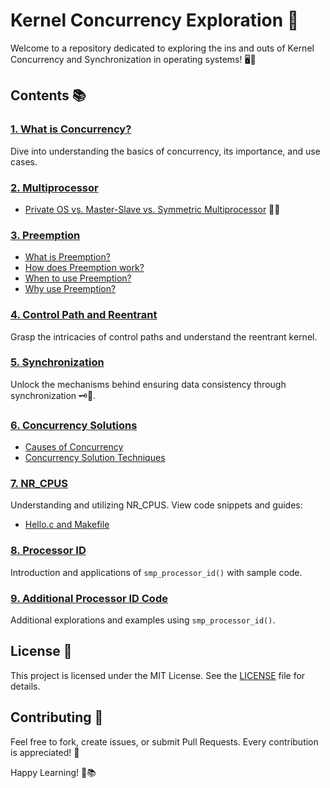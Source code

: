 # Kernel Concurrency Exploration 🚀

Welcome to a repository dedicated to exploring the ins and outs of Kernel Concurrency and Synchronization in operating systems! 🖥️🔄

## Contents 📚

### [1. What is Concurrency?](1_What%20is%20Concurrency/notes.md)
Dive into understanding the basics of concurrency, its importance, and use cases.

### [2. Multiprocessor](2_Multiprocessor)
- [Private OS vs. Master-Slave vs. Symmetric Multiprocessor](2_Multiprocessor/3_symmetric_mutliprocessor.md) 🔄🧠

### [3. Preemption](3_preemption)
- [What is Preemption?](3_preemption/1_premption.md)
- [How does Preemption work?](3_preemption/2_preemption_how.md)
- [When to use Preemption?](3_preemption/3_when.md)
- [Why use Preemption?](3_preemption/4_why.md)

### [4. Control Path and Reentrant](4_control%20path%20and%20Reentrant/notes.md)
Grasp the intricacies of control paths and understand the reentrant kernel.

### [5. Synchronization](5_Synchronization/Synchronization.md)
Unlock the mechanisms behind ensuring data consistency through synchronization 🗝️🔄.

### [6. Concurrency Solutions](6_Concurrency)
- [Causes of Concurrency](6_Concurrency/1_Causes%20of%20concurrency.md)
- [Concurrency Solution Techniques](6_Concurrency/2_Solutions.md)

### [7. NR_CPUS](7_NR_CPUS)
Understanding and utilizing NR_CPUS. View code snippets and guides:
- [Hello.c and Makefile](7_NR_CPUS/hello.c)

### [8. Processor ID](8_processor_id)
Introduction and applications of `smp_processor_id()` with sample code.

### [9. Additional Processor ID Code](9_processor_id)
Additional explorations and examples using `smp_processor_id()`.

## License 📄
This project is licensed under the MIT License. See the [LICENSE](LICENSE) file for details.

## Contributing 🤝
Feel free to fork, create issues, or submit Pull Requests. Every contribution is appreciated! 🙌

Happy Learning! 🎉📚
